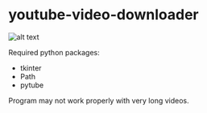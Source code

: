 # youtube-video-downloader

![alt text](https://www.hizliresim.com/5xrst1b)

Required python packages:

- tkinter
- Path
- pytube

Program may not work properly with very long videos.

